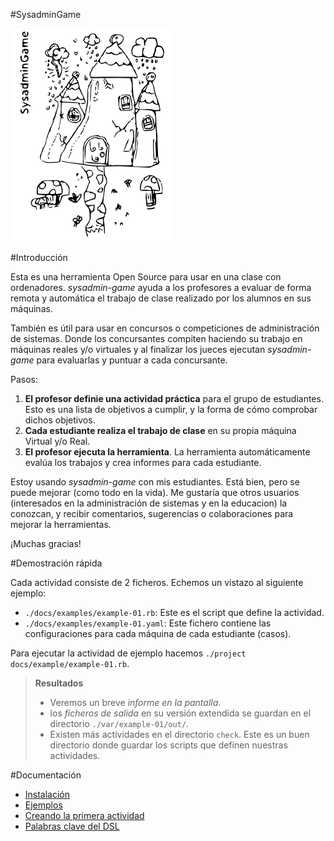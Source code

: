 #SysadminGame

![logo](../logo.png)

#Introducción

Esta es una herramienta Open Source para usar en una clase con ordenadores.
*sysadmin-game* ayuda a los profesores a evaluar de forma remota y automática
el trabajo de clase realizado por los alumnos en sus máquinas.

También es útil para usar en concursos o competiciones de administración
de sistemas. Donde los concursantes compiten haciendo su trabajo en máquinas
reales y/o virtuales y al finalizar los jueces ejecutan *sysadmin-game*
para evaluarlas y puntuar a cada concursante.

Pasos:

1. **El profesor definie una actividad práctica** para el grupo de estudiantes. 
Esto es una lista de objetivos a cumplir, y la forma de cómo comprobar dichos objetivos.
1. **Cada estudiante realiza el trabajo de clase** en su propia máquina
Virtual y/o Real. 
1. **El profesor ejecuta la herramienta**. La herramienta automáticamente
evalúa los trabajos y crea informes para cada estudiante.

Estoy usando *sysadmin-game* con mis estudiantes. Está bien, pero se puede
mejorar (como todo en la vida). Me gustaría que otros usuarios (interesados
en la administración de sistemas y en la educacion) la conozcan, y recibir
comentarios, sugerencias o colaboraciones para mejorar la herramientas.

¡Muchas gracias!

#Demostración rápida

Cada actividad consiste de 2 ficheros. Echemos un vistazo al siguiente ejemplo:
* `./docs/examples/example-01.rb`: Este es el script que define la actividad.
* `./docs/examples/example-01.yaml`: Este fichero contiene las configuraciones para
cada máquina de cada estudiante (casos).

Para ejecutar la actividad de ejemplo hacemos `./project docs/example/example-01.rb`.

> **Resultados** 
> * Veremos un breve *informe en la pantalla*.
> * los *ficheros de salida* en su versión extendida se guardan en el directorio `./var/example-01/out/`.
> * Existen más actividades en el directorio `check`. Este es un buen directorio donde
guardar los scripts que definen nuestras actividades.

#Documentación
* [Instalación](./instalacion.md)
* [Ejemplos](./ejemplos/README.md)
* [Creando la primera actividad](./primera-actividad.md)
* [Palabras clave del DSL](./palabras-clave-dsl.md)
